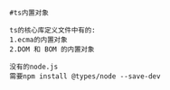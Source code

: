 <!--
 * @Author: liuZiHao Nero
 * @Github: https://github.com/nero90011
 * @E-mail: 601412402@qq.com
 * @Company: myself
 * @Date: 2020-03-09 18:13:31
 * @LastEditTime: 2020-03-09 18:16:41
 * @LastEditors: Do not edit
 * @Description: 
 -->
 
    #ts内置对象

    ts的核心库定义文件中有的:
    1.ecma的内置对象 
    2.DOM 和 BOM 的内置对象

    没有的node.js
    需要npm install @types/node --save-dev